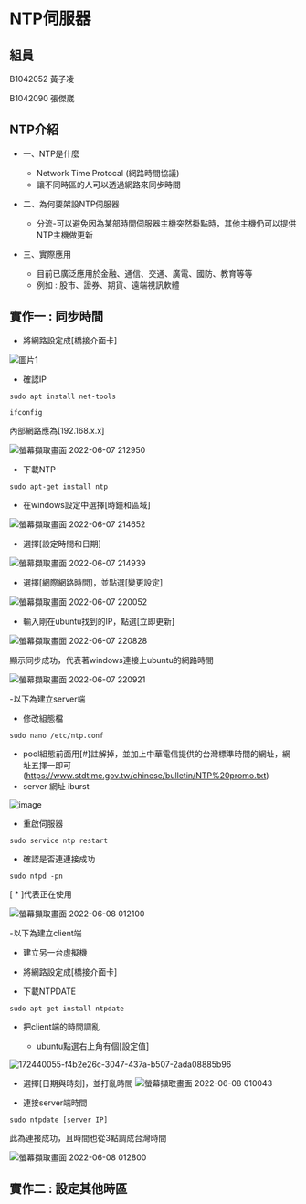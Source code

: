 # NTP伺服器
## 組員
B1042052 黃子凌

B1042090 張傑崴
## NTP介紹
* 一、NTP是什麼
  - Network Time Protocal (網路時間協議)
  - 讓不同時區的人可以透過網路來同步時間
  
* 二、為何要架設NTP伺服器
  - 分流-可以避免因為某部時間伺服器主機突然掛點時，其他主機仍可以提供NTP主機做更新

* 三、實際應用
  - 目前已廣泛應用於金融、通信、交通、廣電、國防、教育等等
  - 例如 : 股市、證券、期貨、遠端視訊軟體
  
## 實作一 : 同步時間
* 將網路設定成[橋接介面卡]

![圖片1](https://user-images.githubusercontent.com/106873001/172388904-5f3ec5d6-45d0-44e0-b7db-86efca4e787c.png)

* 確認IP
```shell
sudo apt install net-tools
```
```shell
ifconfig
```

內部網路應為[192.168.x.x]

![螢幕擷取畫面 2022-06-07 212950](https://user-images.githubusercontent.com/106873001/172393551-499f23d1-ba35-445b-a7f1-e296f4f9fa3b.png)

   
  
  
 * 下載NTP
 ```shell
 sudo apt-get install ntp
 ```
 
 * 在windows設定中選擇[時鐘和區域]

![螢幕擷取畫面 2022-06-07 214652](https://user-images.githubusercontent.com/106873001/172399165-75486242-6e65-4247-ad53-d1777e4b73fc.png)

* 選擇[設定時間和日期]

![螢幕擷取畫面 2022-06-07 214939](https://user-images.githubusercontent.com/106873001/172399395-dde03cd0-a89e-48c1-9fc6-248a6f8d01ac.png)

* 選擇[網際網路時間]，並點選[變更設定]

![螢幕擷取畫面 2022-06-07 220052](https://user-images.githubusercontent.com/106873001/172400327-918a9446-8c4b-42c8-874c-7dc72bb8d1a6.png)

* 輸入剛在ubuntu找到的IP，點選[立即更新]

![螢幕擷取畫面 2022-06-07 220828](https://user-images.githubusercontent.com/106873001/172402466-d2ea19d2-fede-471d-9f61-8904e2043237.png)

顯示同步成功，代表著windows連接上ubuntu的網路時間

![螢幕擷取畫面 2022-06-07 220921](https://user-images.githubusercontent.com/106873001/172404162-7361ccf4-f60d-4f49-8779-00bb6dd491ed.png)


-以下為建立server端


* 修改組態檔
  
 ```shell
 sudo nano /etc/ntp.conf
 ```
 - pool組態前面用[#]註解掉，並加上中華電信提供的台灣標準時間的網址，網址五擇一即可 (https://www.stdtime.gov.tw/chinese/bulletin/NTP%20promo.txt)
 - server 網址 iburst
 
 ![image](https://user-images.githubusercontent.com/106873001/172410136-0d8a56a6-7666-4179-aa77-2f0f73141df1.png)


* 重啟伺服器
```shell
sudo service ntp restart    
```

* 確認是否連連接成功
```shell
sudo ntpd -pn
```

 [ * ]代表正在使用
 
![螢幕擷取畫面 2022-06-08 012100](https://user-images.githubusercontent.com/106873001/172444480-ee57f946-adf4-4fe1-bae7-c2a6cd26d761.png)



-以下為建立client端

* 建立另一台虛擬機

* 將網路設定成[橋接介面卡]

* 下載NTPDATE

```shell
sudo apt-get install ntpdate
```

* 把client端的時間調亂

  - ubuntu點選右上角有個[設定值]
  
![172440055-f4b2e26c-3047-437a-b507-2ada08885b96](https://user-images.githubusercontent.com/106873001/172441249-0fc6ac60-87d0-4ba3-98b1-be7416e1e8e5.png)


  - 選擇[日期與時刻]，並打亂時間
![螢幕擷取畫面 2022-06-08 010043](https://user-images.githubusercontent.com/106873001/172440625-6d60276a-4e17-4941-ae0c-ddb4c1c3ea23.png)

* 連接server端時間

```shell
sudo ntpdate [server IP]
```
此為連接成功，且時間也從3點調成台灣時間

![螢幕擷取畫面 2022-06-08 012800](https://user-images.githubusercontent.com/106873001/172445958-a0d2a011-0228-4328-99a9-138edf978f9a.png)



## 實作二 : 設定其他時區
